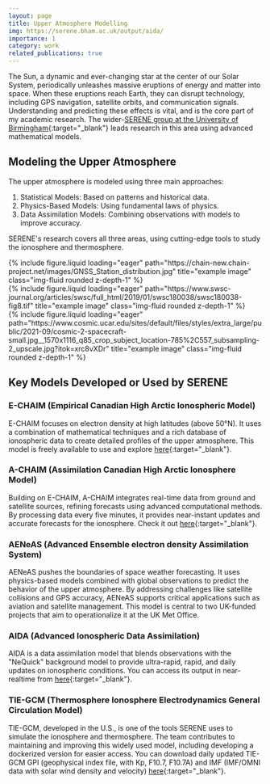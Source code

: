 ```yaml
---
layout: page
title: Upper Atmosphere Modelling
img: https://serene.bham.ac.uk/output/aida/
importance: 1
category: work
related_publications: true
---
```


The Sun, a dynamic and ever-changing star at the center of our Solar System, periodically unleashes massive eruptions of energy and matter into space. When these eruptions reach Earth, they can disrupt technology, including GPS navigation, satellite orbits, and communication signals. Understanding and predicting these effects is vital, and is the core part of my academic research. The wider-[SERENE group at the University of Birmingham](https://serene.bham.ac.uk/){:target="\_blank"} leads research in this area using advanced mathematical models.

## Modeling the Upper Atmosphere

The upper atmosphere is modeled using three main approaches:

1. Statistical Models: Based on patterns and historical data.
2. Physics-Based Models: Using fundamental laws of physics.
3. Data Assimilation Models: Combining observations with models to improve accuracy.

SERENE's research covers all three areas, using cutting-edge tools to study the ionosphere and thermosphere.

<div class="row">
    <div class="col-sm mt-3 mt-md-0">
        {% include figure.liquid loading="eager" path="https://chain-new.chain-project.net/images/GNSS_Station_distribution.jpg" title="example image" class="img-fluid rounded z-depth-1" %}
    </div>
    <div class="col-sm mt-3 mt-md-0">
        {% include figure.liquid loading="eager" path="https://www.swsc-journal.org/articles/swsc/full_html/2019/01/swsc180038/swsc180038-fig8.tif" title="example image" class="img-fluid rounded z-depth-1" %}
    </div>
    <div class="col-sm mt-3 mt-md-0">
        {% include figure.liquid loading="eager" path="https://www.cosmic.ucar.edu/sites/default/files/styles/extra_large/public/2021-09/cosmic-2-spacecraft-small.jpg__1570x1116_q85_crop_subject_location-785%2C557_subsampling-2_upscale.jpg?itok=xrc8vXDr" title="example image" class="img-fluid rounded z-depth-1" %}
    </div>
</div>

## Key Models Developed or Used by SERENE

### E-CHAIM (Empirical Canadian High Arctic Ionospheric Model)

E-CHAIM focuses on electron density at high latitudes (above 50°N). It uses a combination of mathematical techniques and a rich database of ionospheric data to create detailed profiles of the upper atmosphere. This model is freely available to use and explore [here](https://chain-new.chain-project.net/index.php/projects/chaim/e-chaim){:target="\_blank"}.

### A-CHAIM (Assimilation Canadian High Arctic Ionosphere Model)

Building on E-CHAIM, A-CHAIM integrates real-time data from ground and satellite sources, refining forecasts using advanced computational methods. By processing data every five minutes, it provides near-instant updates and accurate forecasts for the ionosphere. Check it out [here](https://chain-new.chain-project.net/index.php/projects/chaim/a-chaim){:target="\_blank"}.

### AENeAS (Advanced Ensemble electron density Assimilation System)

AENeAS pushes the boundaries of space weather forecasting. It uses physics-based models combined with global observations to predict the behavior of the upper atmosphere. By addressing challenges like satellite collisions and GPS accuracy, AENeAS supports critical applications such as aviation and satellite management. This model is central to two UK-funded projects that aim to operationalize it at the UK Met Office.

### AIDA (Advanced Ionospheric Data Assimilation)

AIDA is a data assimilation model that blends observations with the "NeQuick" background model to provide ultra-rapid, rapid, and daily updates on ionospheric conditions. You can access its output in near-realtime from [here](https://serene.bham.ac.uk/output/){:target="\_blank"}.

### TIE-GCM (Thermosphere Ionosphere Electrodynamics General Circulation Model)

TIE-GCM, developed in the U.S., is one of the tools SERENE uses to simulate the ionosphere and thermosphere. The team contributes to maintaining and improving this widely used model, including developing a dockerized version for easier access. You can download daily updated TIE-GCM GPI (geophysical index file, with  Kp, F10.7, F10.7A) and IMF (IMF/OMNI data with solar wind density and velocity) [here](https://serene.bham.ac.uk/resources/TIE-GCM/){:target="\_blank"}.
